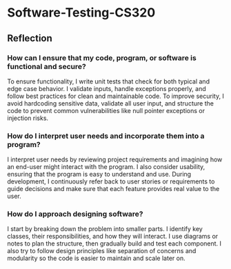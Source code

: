 # Software-Testing-CS320
## Reflection

### How can I ensure that my code, program, or software is functional and secure?

To ensure functionality, I write unit tests that check for both typical and edge case behavior. I validate inputs, handle exceptions properly, and follow best practices for clean and maintainable code. To improve security, I avoid hardcoding sensitive data, validate all user input, and structure the code to prevent common vulnerabilities like null pointer exceptions or injection risks.

### How do I interpret user needs and incorporate them into a program?

I interpret user needs by reviewing project requirements and imagining how an end-user might interact with the program. I also consider usability, ensuring that the program is easy to understand and use. During development, I continuously refer back to user stories or requirements to guide decisions and make sure that each feature provides real value to the user.

### How do I approach designing software?

I start by breaking down the problem into smaller parts. I identify key classes, their responsibilities, and how they will interact. I use diagrams or notes to plan the structure, then gradually build and test each component. I also try to follow design principles like separation of concerns and modularity so the code is easier to maintain and scale later on.
